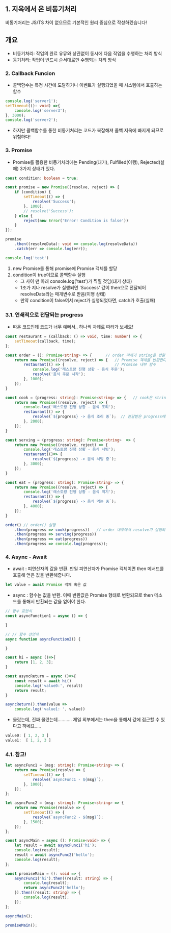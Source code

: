 ## 1. 지옥에서 온 비동기처리
비동기처리는 JS/TS 차이 없으므로 기본적인 원리 중심으로 작성하겠습니다!

## 개요
+ 비동기처리: 작업의 완료 유뮤와 상관없이 동시에 다음 작업을 수행하는 처리 방식
+ 동기처리: 작업이 반드시 순서대로만 수행되는 처리 방식

### 2. Callback Funcion
+ 콜백함수는 특정 시간에 도달하거나 이벤트가 실행되었을 때 시스템에서 호출하는 함수
```ts
console.log('server1');
setTimeout((): void) =>{
    console.log('server3');
}, 3000);
console.log('server2');
```
+ 하지만 콜백함수를 통한 비동기처리는 코드가 복잡해져 콜백 지옥에 빠지게 되므로 위험하다!

### 3. Promise
+ Promise를 활용한 비동기처리에는 Pending(대기), Fulfilled(이행), Rejected(실패) 3가지 상태가 있다.
```ts
const condition: boolean = true;

const promise = new Promise((resolve, reject) => {
    if (condition) {
        setTimeout(() => {
            resolve('Success');    
        }, 1000);
        // resolve('Success');
    } else {
        reject(new Error('Error! Condition is false'))
    }
});

promise
    .then((resolveData): void => console.log(resolveData))
    .catch(err => console.log(err));

console.log('test')
```
1. new Promise를 통해 promise에 Promise 객체를 할당
2. condition이 true이므로 콜백함수 실행
    + 그 사이 맨 아래 console.log('test')가 찍힐 것임(대기 상태)
    + 1초가 지나 resolve가 실행되면 'Success' 값이 then으로 전달되어 resolveData라는 매개변수로 받음(이행 상태)
    + 만약 condition이 false여서 reject가 실행되었다면, catch가 호출(실패)
    
### 3.1. 연쇄적으로 전달되는 progress
+ 따온 코드인데 코드가 너무 예뻐서.. 하나씩 차례로 따라가 보세요!
```ts
const restaurant = (callback: () => void, time: number) => {
    setTimeout(callback, time);
};

const order = (): Promise<string> => {		// order 객체가 string을 반환하는 Promise 객체라는 뜻이다.
    return new Promise((resolve, reject) => {	// Promise 객체를 반환한다
        restaurant(() => {						// Promise 내부 함수
            console.log('레스토랑 진행 상황 - 음식 주문');
            resolve('음식 주문 시작');			
        }, 1000);
    });
}

const cook = (progress: string): Promise<string> => {	// cook은 string인 progress라는 매개변수를 받아, string을 반환하는 Promise 객체라는 뜻.
    return new Promise((resolve, reject) => {
        console.log('레스토랑 진행 상황 - 음식 조리');
        restaurant(() => {
            resolve(`${progress} -> 음식 조리 중`);	// 전달받은 progress에 텍스트를 붙여 resolve로 반환한다.
        }, 2000);
    });
}

const serving = (progress: string): Promise<string>  => {
    return new Promise((resolve, reject) => {
        console.log('레스토랑 진행 상황 - 음식 서빙');
        restaurant(()=> {
            resolve(`${progress} -> 음식 서빙 중`);
        }, 3000);
    });
}

const eat = (progress: string): Promise<string> => {
    return new Promise((resolve, reject) => {
        console.log('레스토랑 진행 상황 - 음식 먹기');
        restaurant(() => {
            resolve(`${progress} -> 음식 먹는 중`);
        }, 4000);
    });
}

order()	// order() 실행
    .then(progress => cook(progress))	// order 내부에서 resolve가 실행되어 반환되는 값이 progress로 들어간다. progress => cook(progress)는 함수를 then의 매개변수로 넣은 것.
    .then(progress => serving(progress))
    .then(progress => eat(progress))
    .then(progress => console.log(progress));
```

### 4. Async - Await
+ await : 피연산자의 값을 반환. 만일 피연산자가 Promise 객체이면 then 메서드를 호출해 얻은 값을 반환해줍니다. 
```ts
let value = await Promise 객체 혹은 값
```

+ async : 함수는 값을 반환. 이때 반환값은 Promise 형태로 변환되므로 then 메소드를 통해서 반환되는 값을 얻어야 한다.

```ts
// 함수 표현식
const asyncFunction1 = async () => {

}

// // 함수 선언식
async function asyncFunction2() {

}
```

```ts
const hi = async ()=>{
    return [1, 2, 3];
}

const asyncReturn = async ()=>{
    const result = await hi()
    console.log('value0:', result)
    return result;
}

asyncReturn().then(value => 
    console.log('value1: ', value))
```
+ 몰랐는데, 진짜 몰랐는데........... 제일 외부에서는 then을 통해서 값에 접근할 수 있다고 하네요.....

```ts
value0: [ 1, 2, 3 ]
value1:  [ 1, 2, 3 ]
```

### 4.1. 참고!
```ts
let asyncFunc1 = (msg: string): Promise<string> => {
    return new Promise(resolve => {
        setTimeout(() => {
            resolve(`asyncFunc1 - ${msg}`);
        }, 1000);
    });
};

let asyncFunc2 = (msg: string): Promise<string> => {
    return new Promise(resolve => {
        setTimeout(() => {
            resolve(`asyncFunc2 - ${msg}`);
        }, 1500);
    });
};

const asyncMain = async (): Promise<void> => {
    let result = await asyncFunc1('hi');
    console.log(result);
    result = await asyncFunc2('hello');
    console.log(result);
};

const promiseMain = (): void => {
    asyncFunc1('hi').then((result: string) => {
        console.log(result);
        return asyncFunc2('hello');
    }).then((result: string) => {
        console.log(result);
    });
};

asyncMain();

promiseMain();
```
